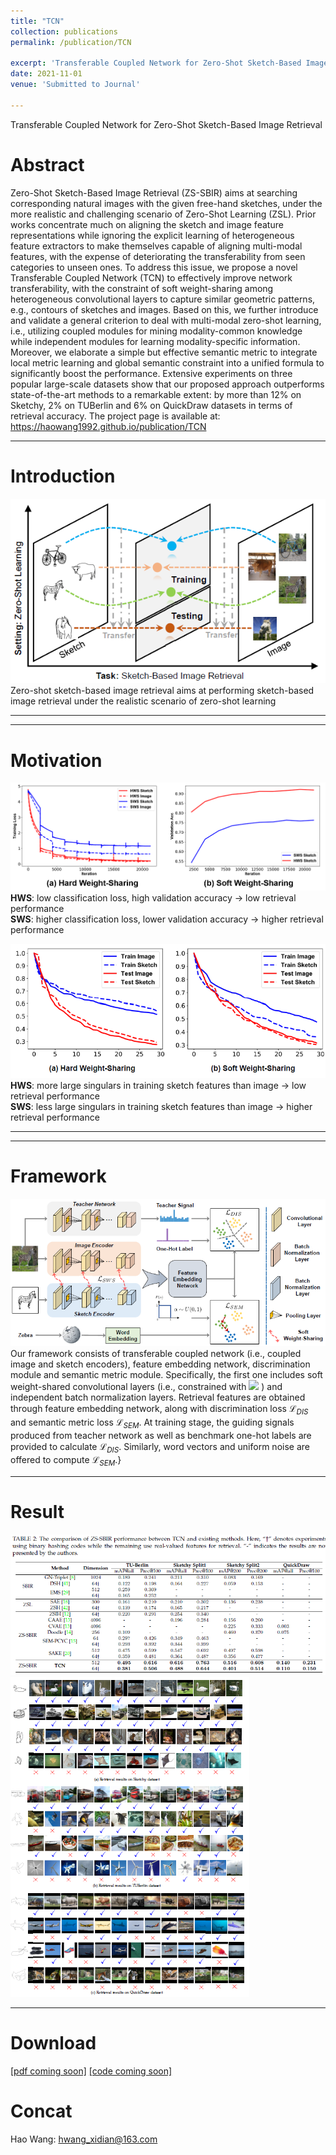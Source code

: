 ```yaml
---
title: "TCN"
collection: publications
permalink: /publication/TCN

excerpt: 'Transferable Coupled Network for Zero-Shot Sketch-Based Image Retrieval'
date: 2021-11-01
venue: 'Submitted to Journal'

---
```

Transferable Coupled Network for Zero-Shot Sketch-Based Image Retrieval  
# Abstract
Zero-Shot Sketch-Based Image Retrieval (ZS-SBIR) aims at searching corresponding natural 
images with the given free-hand sketches, under the more realistic and challenging scenario 
of Zero-Shot Learning (ZSL). Prior works concentrate much on aligning the sketch and image 
feature representations while ignoring the explicit learning of heterogeneous feature extractors 
to make themselves capable of aligning multi-modal features, with the expense of deteriorating the 
transferability from seen categories to unseen ones. To address this issue, we propose a novel 
Transferable Coupled Network (TCN) to effectively improve network transferability, with the constraint 
of soft weight-sharing among heterogeneous convolutional layers to capture similar geometric patterns, e.g., 
contours of sketches and images. Based on this, we further introduce and validate a general criterion 
to deal with multi-modal zero-shot learning, i.e., utilizing coupled modules for mining modality-common 
knowledge while independent modules for learning modality-specific information. Moreover, we elaborate 
a simple but effective semantic metric to integrate local metric learning and global semantic constraint 
into a unified formula to significantly boost the performance. Extensive experiments on three popular 
large-scale datasets show that our proposed approach outperforms state-of-the-art methods to a remarkable 
extent: by more than 12% on Sketchy, 2% on TUBerlin and 6% on QuickDraw datasets in terms of retrieval 
accuracy. The project page is available at: https://haowang1992.github.io/publication/TCN


---
# Introduction
![image](/files/Submitted2PAMI/intro.png)  
Zero-shot sketch-based image retrieval aims at performing sketch-based image retrieval under the realistic scenario of zero-shot learning  
 
---

---
# Motivation
![image](/files/Submitted2PAMI/moti.png)  
**HWS**: low classification loss, high validation accuracy -> low retrieval performance  
**SWS**: higher classification loss, lower validation accuracy -> higher retrieval performance  

![image](/files/Submitted2PAMI/moti2.png)  
**HWS**: more large singulars in training sketch features than image -> low retrieval performance  
**SWS**: less large singulars in training sketch features than image -> higher retrieval performance  
  
---

---
# Framework
![image](/files/Submitted2PAMI/framework.png)  
Our framework consists of transferable coupled network (i.e., coupled image and sketch encoders), 
feature embedding network, discrimination module and semantic metric module. Specifically, 
the first one includes soft weight-shared convolutional layers (i.e., constrained with ![](http://latex.codecogs.com/gif.latex?\mathcal{L}_{SWS}) ) and 
independent batch normalization layers. Retrieval features are obtained through feature embedding network, 
along with discrimination loss $\mathcal{L}_{DIS}$ and semantic metric loss $\mathcal{L}_{SEM}$. At training stage, 
the guiding signals produced from teacher network as well as benchmark one-hot labels are provided to 
calculate $\mathcal{L}_{DIS}$. Similarly, word vectors and uniform noise are offered to compute $\mathcal{L}_{SEM}$.}
  
---
# Result
![image](/files/Submitted2PAMI/res.png)  
![image](/files/Submitted2PAMI/res2.png)  
  
---
# Download
[[pdf coming soon]](/files/Submitted2PAMI/tcn.pdf)
[[code coming soon]](https://github.com/haowang1992/TCN)


# Concat
Hao Wang: hwang_xidian@163.com

